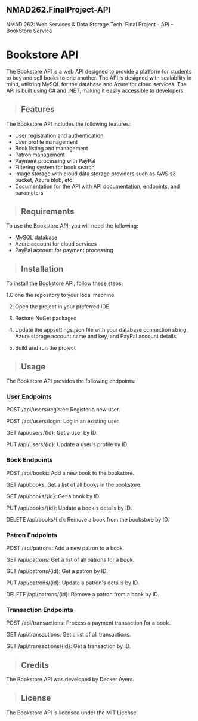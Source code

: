 ## NMAD262.FinalProject-API 
NMAD 262: Web Services &amp; Data Storage Tech. Final Project - API - BookStore Service

# Bookstore API
The Bookstore API is a web API designed to provide a platform for students to buy and sell books to one another. The API is designed with scalability in mind, utilizing MySQL for the database and Azure for cloud services. The API is built using C# and .NET, making it easily accessible to developers.

> ## Features

The Bookstore API includes the following features:

* User registration and authentication
* User profile management
* Book listing and management
* Patron management
* Payment processing with PayPal
* Filtering system for book search
* Image storage with cloud data storage providers such as AWS s3 bucket, Azure blob, etc.
* Documentation for the API with API documentation, endpoints, and parameters

> ## Requirements

To use the Bookstore API, you will need the following:
* MySQL database
* Azure account for cloud services
* PayPal account for payment processing

> ## Installation

To install the Bookstore API, follow these steps:

1.Clone the repository to your local machine

2. Open the project in your preferred IDE

3. Restore NuGet packages

4. Update the appsettings.json file with your database connection string, Azure storage account name and key, and PayPal account details

5. Build and run the project

> ## Usage

The Bookstore API provides the following endpoints:

### User Endpoints

POST /api/users/register: Register a new user.

POST /api/users/login: Log in an existing user.

GET /api/users/{id}: Get a user by ID.

PUT /api/users/{id}: Update a user's profile by ID.

### Book Endpoints

POST /api/books: Add a new book to the bookstore.

GET /api/books: Get a list of all books in the bookstore.

GET /api/books/{id}: Get a book by ID.

PUT /api/books/{id}: Update a book's details by ID.

DELETE /api/books/{id}: Remove a book from the bookstore by ID.

### Patron Endpoints

POST /api/patrons: Add a new patron to a book.

GET /api/patrons: Get a list of all patrons for a book.

GET /api/patrons/{id}: Get a patron by ID.

PUT /api/patrons/{id}: Update a patron's details by ID.

DELETE /api/patrons/{id}: Remove a patron from a book by ID.

### Transaction Endpoints

POST /api/transactions: Process a payment transaction for a book.

GET /api/transactions: Get a list of all transactions.

GET /api/transactions/{id}: Get a transaction by ID.


> ## Credits

The Bookstore API was developed by Decker Ayers.

> ## License

The Bookstore API is licensed under the MIT License.

